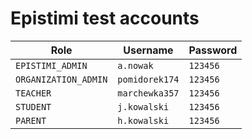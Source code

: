# Epistimi test accounts

| Role                 | Username       | Password |
|----------------------|----------------|----------|
| `EPISTIMI_ADMIN`     | `a.nowak`      | `123456` |
| `ORGANIZATION_ADMIN` | `pomidorek174` | `123456` |
| `TEACHER`            | `marchewka357` | `123456` |
| `STUDENT`            | `j.kowalski`   | `123456` |
| `PARENT`             | `h.kowalski`   | `123456` |
